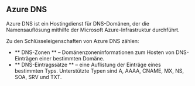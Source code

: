 ## Azure DNS

Azure DNS ist ein Hostingdienst für DNS-Domänen, der die Namensauflösung mithilfe der Microsoft Azure-Infrastruktur durchführt.

Zu den Schlüsseleigenschaften von Azure DNS zählen:

- ** DNS-Zonen ** – Domänenzoneninformationen zum Hosten von DNS-Einträgen einer bestimmten Domäne.
- ** DNS-Eintragssätze ** – eine Auflistung der Einträge eines bestimmten Typs. Unterstützte Typen sind A, AAAA, CNAME, MX, NS, SOA, SRV und TXT.

<!---HONumber=Sept15_HO4-->